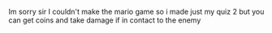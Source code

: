 Im sorry sir I couldn't make the mario game so i made just my quiz 2 but you can get coins and take damage if in contact to the enemy
